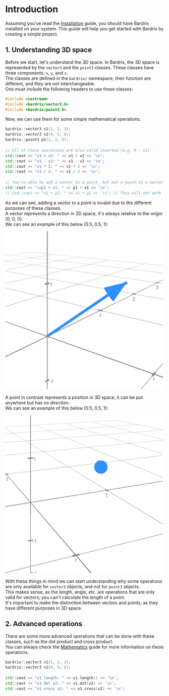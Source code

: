 # Introduction

Assuming you've read the [Installation](Installation.md) guide, you should have Bardrix installed on your system. This guide will help you get started with Bardrix by creating a simple project.

## 1. Understanding 3D space

Before we start, let's understand the 3D space. In Bardrix, the 3D space is represented by the `vector3` and the `point3` classes. These classes have three components: `x`, `y`, and `z`. \
The classes are defined in the `bardrix/` namespace, their function are different, and they are not interchangeable. \
One must include the following headers to use these classes:

```cpp
#include <iostream>
#include <bardrix/vector3.h>
#include <bardrix/point3.h>
```

Now, we can use them for some simple mathematical operations.

```cpp
bardrix::vector3 v1(1, 2, 3);
bardrix::vector3 v2(4, 5, 6);
bardrix::point3 p1(1, 2, 3);

// All of these operations are also valid inverted (e.g. 6 - v1)
std::cout << "v1 + v2: " << v1 + v2 << '\n';
std::cout << "v1 - v2: " << v1 - v2 << '\n';
std::cout << "v1 * 2: " << v1 * 2 << '\n';
std::cout << "v1 / 2: " << v1 / 2 << '\n';

// You're able to add a vector to a point, but not a point to a vector
std::cout << "\np1 + v1: " << p1 + v1 << '\n';
// std::cout << "v1 + p1: " << v1 + p1 << '\n'; // This will not work
```

As we can see, adding a vector to a point is invalid due to the different purposes of these classes. \
A vector represents a direction in 3D space, it's always relative to the origin (0, 0, 0). \
We can see an example of this below (0.5, 0.5, 1):

![vector_example.png](../Images/vector_example.png)

A point in contrast represents a position in 3D space, it can be put anywhere but has no direction. \
We can see an example of this below (0.5, 0.5, 1):

![point_example.png](../Images/point_example.png)

With these things in mind we can start understanding why some operations are only available for `vector3` objects, and not for `point3` objects. \
This makes sense, as the length, angle, etc. are operations that are only valid for vectors; you can't calculate the length of a point. \
It's important to make the distinction between vectors and points, as they have different purposes in 3D space.

## 2. Advanced operations

There are some more advanced operations that can be done with these classes, such as the dot product and cross product. \
You can always check the [Mathematics](../Mathematics.md) guide for more information on these operations.

```cpp
bardrix::vector3 v1(1, 2, 3);
bardrix::vector3 v2(4, 5, 6);

std::cout << "v1 length: " << v1.length() << '\n';
std::cout << "v1 dot v2: " << v1.dot(v2) << '\n';
std::cout << "v1 cross v2: " << v1.cross(v2) << '\n';
```
